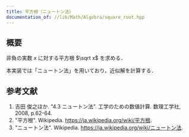```yaml
---
title: 平方根（ニュートン法）
documentation_of: //lib/Math/Algebra/square_root.hpp
---
```



## 概要

非負の実数 $x$ に対する平方根 $\sqrt x$ を求める．

本実装では「ニュートン法」を用いており，近似解を計算する．


## 参考文献

1. 吉田 俊之ほか. "4.3 ニュートン法". 工学のための数値計算. 数理工学社, 2008, p.62-64.
1. "平方根". Wikipedia. <https://ja.wikipedia.org/wiki/平方根>.
1. "ニュートン法". Wikipedia. <https://ja.wikipedia.org/wiki/ニュートン法>.
